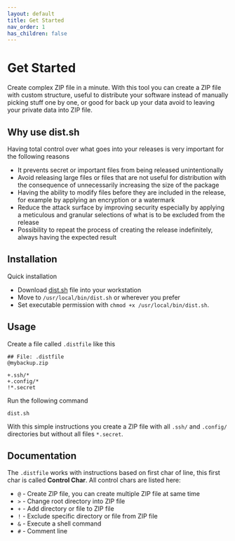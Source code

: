 ```yaml
---
layout: default
title: Get Started
nav_order: 1
has_children: false
---
```


# Get Started

Create complex ZIP file in a minute. With this tool you can create a ZIP file with custom structure, useful to distribute your software instead of manually picking stuff one by one, or good for back up your data avoid to leaving your private data into ZIP file.

## Why use dist.sh

Having total control over what goes into your releases is very important for the following reasons

- It prevents secret or important files from being released unintentionally
- Avoid releasing large files or files that are not useful for distribution with the consequence of unnecessarily increasing the size of the package
- Having the ability to modify files before they are included in the release, for example by applying an encryption or a watermark
- Reduce the attack surface by improving security especially by applying a meticulous and granular selections of what is to be excluded from the release
- Possibility to repeat the process of creating the release indefinitely, always having the expected result

## Installation

Quick installation

- Download [dist.sh](https://raw.githubusercontent.com/javanile/dist.sh/master/dist.sh) file into your workstation 
- Move to `/usr/local/bin/dist.sh` or wherever you prefer
- Set executable permission with `chmod +x /usr/local/bin/dist.sh`.

## Usage

Create a file called `.distfile` like this

```
## File: .distfile
@mybackup.zip

+.ssh/*
+.config/*
!*.secret
```

Run the following command

```shell
dist.sh
```

With this simple instructions you create a ZIP file with all `.ssh/` and `.config/` directories but without all files `*.secret`.

## Documentation

The `.distfile` works with instructions based on first char of line, this first char is called **Control Char**. All control chars are listed here:

- `@` - Create ZIP file, you can create multiple ZIP file at same time
- `>` - Change root directory into ZIP file
- `+` - Add directory or file to ZIP file
- `!` - Exclude specific directory or file from ZIP file
- `&` - Execute a shell command
- `#` - Comment line
